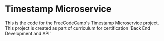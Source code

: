 # Timestamp Microservice

This is the code for the FreeCodeCamp's Timestamp Microservice project. 
This project is created as part of curriculum for certification 'Back End Development and API'
